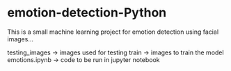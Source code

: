 # emotion-detection-Python
This is a small machine learning project for emotion detection using facial images...

testing_images  -> images used for testing
train -> images to train the model
emotions.ipynb -> code to be run in jupyter notebook
